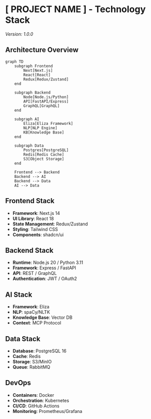 # [ PROJECT NAME ] - Technology Stack
*Version: 1.0.0*

## Architecture Overview

```mermaid
graph TD
    subgraph Frontend
        Next[Next.js]
        React[React]
        Redux[Redux/Zustand]
    end

    subgraph Backend
        Node[Node.js/Python]
        API[FastAPI/Express]
        GraphQL[GraphQL]
    end

    subgraph AI
        Eliza[Eliza Framework]
        NLP[NLP Engine]
        KB[Knowledge Base]
    end

    subgraph Data
        Postgres[PostgreSQL]
        Redis[Redis Cache]
        S3[Object Storage]
    end

    Frontend --> Backend
    Backend --> AI
    Backend --> Data
    AI --> Data
```

## Frontend Stack
- **Framework**: Next.js 14
- **UI Library**: React 18
- **State Management**: Redux/Zustand
- **Styling**: Tailwind CSS
- **Components**: shadcn/ui

## Backend Stack
- **Runtime**: Node.js 20 / Python 3.11
- **Framework**: Express / FastAPI
- **API**: REST / GraphQL
- **Authentication**: JWT / OAuth2

## AI Stack
- **Framework**: Eliza
- **NLP**: spaCy/NLTK
- **Knowledge Base**: Vector DB
- **Context**: MCP Protocol

## Data Stack
- **Database**: PostgreSQL 16
- **Cache**: Redis
- **Storage**: S3/MinIO
- **Queue**: RabbitMQ

## DevOps
- **Containers**: Docker
- **Orchestration**: Kubernetes
- **CI/CD**: GitHub Actions
- **Monitoring**: Prometheus/Grafana